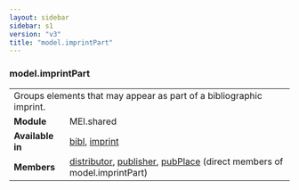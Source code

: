 ```yaml
---
layout: sidebar
sidebar: s1
version: "v3"
title: "model.imprintPart"
---
```

<div class="classSpec model">
   <h3 id="model.imprintPart">model.imprintPart</h3>
   <table class="wovenodd">
      <tr>
         <td colspan="2" class="wovenodd-col2">Groups elements that may appear as part of a bibliographic imprint.</td>
      </tr>
      <tr>
         <td class="wovenodd-col1"><strong>Module</strong></td>
         <td class="wovenodd-col2">MEI.shared</td>
      </tr>
      <tr>
         <td class="wovenodd-col1"><strong>Available in</strong></td>
         <td class="wovenodd-col2">
            <div class="parent">
               <div><a class="link_odd_elementSpec" href="{{ site.baseurl }}/{{ page.version }}/elements/bibl.html">bibl</a>, <a class="link_odd_elementSpec" href="{{ site.baseurl }}/{{ page.version }}/elements/imprint.html">imprint</a></div>
            </div>
         </td>
      </tr>
      <tr>
         <td class="wovenodd-col1"><strong>Members</strong></td>
         <td class="wovenodd-col2">
            <div class="parent">
               <div><a class="link_odd_elementSpec" href="{{ site.baseurl }}/{{ page.version }}/elements/distributor.html">distributor</a>, <a class="link_odd_elementSpec" href="{{ site.baseurl }}/{{ page.version }}/elements/publisher.html">publisher</a>, <a class="link_odd_elementSpec" href="{{ site.baseurl }}/{{ page.version }}/elements/pubplace.html">pubPlace</a> (direct members of model.imprintPart)
               </div>
            </div>
         </td>
      </tr>
   </table>
</div>